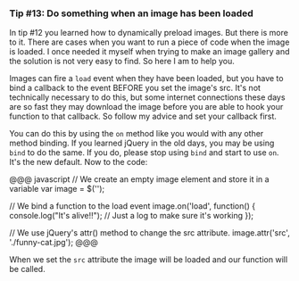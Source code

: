### Tip #13: Do something when an image has been loaded

In tip #12 you learned how to dynamically preload images. But there is more to it. There are cases when you want to run a piece of code when the image is loaded. I once needed it myself when trying to make an image gallery and the solution is not very easy to find. So here I am to help you.

Images can fire a `load` event when they have been loaded, but you have to bind a callback to the event BEFORE you set the image's src. It's not technically necessary to do this, but some internet connections these days are so fast they may download the image before you are able to hook your function to that callback. 
So follow my advice and set your callback first.

You can do this by using the `on` method like you would with any other method binding. If you learned jQuery in the old days, you may be using `bind` to do the same. If you do, please stop using `bind` and start to use `on`. It's the new default. Now to the code:

@@@ javascript
// We create an empty image element and store it in a variable
var image = $('<img>');

// We bind a function to the load event
image.on('load', function() { 
    console.log("It's alive!!"); // Just a log to make sure it's working
});

// We use jQuery's attr() method to change the src attribute.
image.attr('src', './funny-cat.jpg');
@@@

When we set the `src` attribute the image will be loaded and our function will be called.